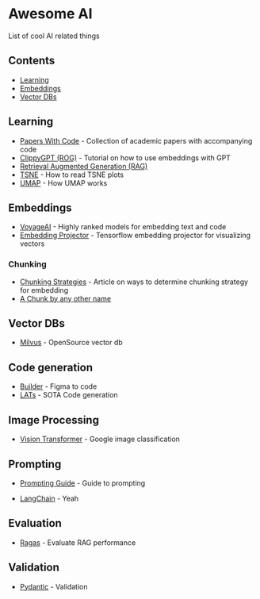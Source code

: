 # Awesome AI
List of cool AI related things

## Contents

- [Learning](#learning)
- [Embeddings](#embeddings)
- [Vector DBs](#vector-dbs)

## Learning
- [Papers With Code](https://paperswithcode.com/) - Collection of academic papers with accompanying code
- [ClippyGPT (ROG)](https://www.youtube.com/watch?v=Yhtjd7yGGGA) - Tutorial on how to use embeddings with GPT
- [Retrieval Augmented Generation (RAG)](https://www.pinecone.io/learn/retrieval-augmented-generation/)
- [TSNE](https://distill.pub/2016/misread-tsne/) - How to read TSNE plots
- [UMAP](https://umap-learn.readthedocs.io/en/latest/how_umap_works.html) - How UMAP works

## Embeddings
- [VoyageAI](https://www.voyageai.com/) - Highly ranked models for embedding text and code
- [Embedding Projector](https://projector.tensorflow.org/) - Tensorflow embedding projector for visualizing vectors

### Chunking
- [Chunking Strategies](https://www.pinecone.io/learn/chunking-strategies/) - Article on ways to determine chunking strategy for embedding
- [A Chunk by any other name](https://blog.langchain.dev/a-chunk-by-any-other-name/)

## Vector DBs
- [Milvus](https://milvus.io/) - OpenSource vector db

## Code generation
- [Builder](https://www.builder.io/) - Figma to code
- [LATs](https://andyz245.github.io/LanguageAgentTreeSearch/) - SOTA Code generation

## Image Processing
- [Vision Transformer](https://github.com/google-research/vision_transformer) - Google image classification

## Prompting
- [Prompting Guide](https://www.promptingguide.ai/) - Guide to prompting

- [LangChain](https://js.langchain.com/docs/get_started/introduction) - Yeah

## Evaluation
- [Ragas](https://docs.ragas.io/en/stable/) - Evaluate RAG performance

## Validation
- [Pydantic](https://docs.pydantic.dev/latest/) - Validation
